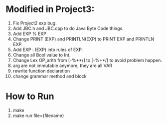 # Modified in Project3: 

1. Fix Project2 exp bug.
2. Add JBC.h and JBC.cpp to do Java Byte Code things.
3. Add EXP % EXP
4. Change PRINT (EXP) and PRINTLN(EXP) to PRINT EXP and PRINTLN EXP.
5. Add EXP : (EXP) into rules of EXP.
6. Change all Bool value to Int.
7. Change Lex OP_arith from [-%+*/] to [\-\%\+\*\/] to avoid problem happen.
8. arg are not immutable anymore, they are all VAR
9. rewrite function declaretion
10. change grammar method and block

# How to Run

1. make
2. make run file={filename}

